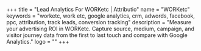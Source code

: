 +++
title = "Lead Analytics For WORKetc | Attributio"
name = "WORKetc"
keywords = "worketc, work etc, google analytics, crm, adwords, facebook, ppc, attribution, track leads, conversion tracking"
description = "Measure your advertising ROI in WORKetc. Capture source, medium, campaign, and visitor journey data from the first to last touch and compare with Google Analytics."
logo = ""
+++
